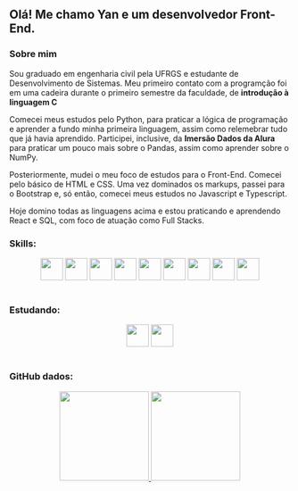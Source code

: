 ## Olá! Me chamo Yan e um desenvolvedor Front-End.

### Sobre mim

Sou graduado em engenharia civil pela UFRGS e estudante de Desenvolvimento de Sistemas. Meu primeiro contato com a programção foi em uma cadeira durante o primeiro semestre da faculdade, de <strong>introdução à linguagem C</strong>

Comecei meus estudos pelo Python, para praticar a lógica de programação e aprender a fundo minha primeira linguagem, assim como relemebrar tudo que já havia aprendido. Participei, inclusive, da <strong>Imersão Dados da Alura</strong> para praticar um pouco mais sobre o Pandas, assim como aprender sobre o NumPy.

Posteriormente, mudei o meu foco de estudos para o Front-End. Comecei pelo básico de HTML e CSS. Uma vez dominados os markups, passei para o Bootstrap e, só então, comecei meus estudos no Javascript e Typescript. 

Hoje domino todas as linguagens acima e estou praticando e aprendendo React e SQL, com foco de atuação como Full Stacks.



### Skills:
<div align="center">
  <img height="40em" margin="10em" src="https://cdn.jsdelivr.net/gh/devicons/devicon/icons/javascript/javascript-original.svg" />
  <img height="40em" src="https://cdn.jsdelivr.net/gh/devicons/devicon/icons/typescript/typescript-plain.svg" />
  <img height="40em" src="https://cdn.jsdelivr.net/gh/devicons/devicon/icons/nodejs/nodejs-original.svg" />
  <img height="40em" src="https://cdn.jsdelivr.net/gh/devicons/devicon/icons/bootstrap/bootstrap-original.svg" />
  <img height="40em" src="https://cdn.jsdelivr.net/gh/devicons/devicon/icons/html5/html5-original.svg" />
  <img height="40em" src="https://cdn.jsdelivr.net/gh/devicons/devicon/icons/css3/css3-original.svg" />
  <img height="40em" src="https://cdn.jsdelivr.net/gh/devicons/devicon/icons/python/python-original.svg" />
  <img height="40em" src="https://cdn.jsdelivr.net/gh/devicons/devicon/icons/microsoftsqlserver/microsoftsqlserver-plain-wordmark.svg" />
  <img height="40em" src="https://cdn.jsdelivr.net/gh/devicons/devicon/icons/mongodb/mongodb-original-wordmark.svg" />
</div>
<br>   

### Estudando:
<div align="center">
  <img height="40em" src="https://cdn.jsdelivr.net/gh/devicons/devicon/icons/react/react-original.svg" />
  <img height="40em" src="https://cdn.jsdelivr.net/gh/devicons/devicon/icons/mysql/mysql-original.svg" />
  
</div>
<br>

### GitHub dados:
<div align="center">
  <a href="https://github.com/yangerhardt">
  <img height="160em" src="https://github-readme-stats.vercel.app/api?username=yangerhardt&show_icons=true&theme=gruvbox&include_all_commits=true&count_private=true"/>
  <img height="160em" src="https://github-readme-stats.vercel.app/api/top-langs/?username=yangerhardt&layout=compact&langs_count=7&theme=gruvbox"/>
</div>

